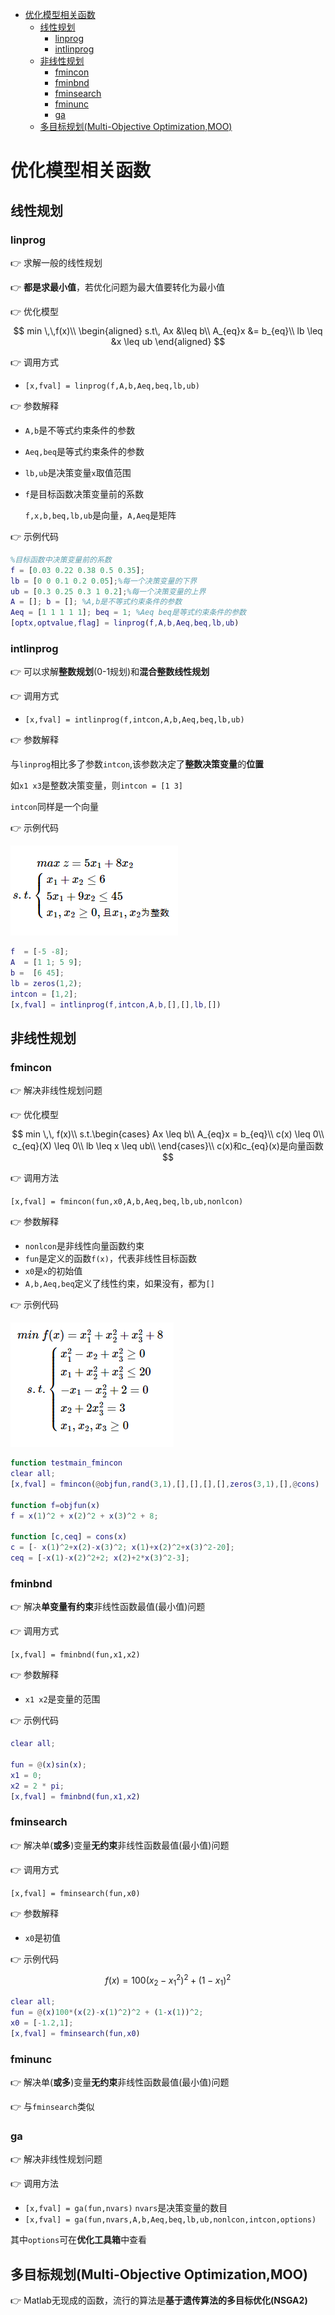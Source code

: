 - [优化模型相关函数](#%e4%bc%98%e5%8c%96%e6%a8%a1%e5%9e%8b%e7%9b%b8%e5%85%b3%e5%87%bd%e6%95%b0)
  - [线性规划](#%e7%ba%bf%e6%80%a7%e8%a7%84%e5%88%92)
    - [linprog](#linprog)
    - [intlinprog](#intlinprog)
  - [非线性规划](#%e9%9d%9e%e7%ba%bf%e6%80%a7%e8%a7%84%e5%88%92)
    - [fmincon](#fmincon)
    - [fminbnd](#fminbnd)
    - [fminsearch](#fminsearch)
    - [fminunc](#fminunc)
    - [ga](#ga)
  - [多目标规划(Multi-Objective Optimization,MOO)](#%e5%a4%9a%e7%9b%ae%e6%a0%87%e8%a7%84%e5%88%92multi-objective-optimizationmoo)

# 优化模型相关函数

## 线性规划

### linprog

👉 求解一般的线性规划

👉 **都是求最小值**，若优化问题为最大值要转化为最小值

👉 优化模型
$$
    min \,\,f(x)\\
    \begin{aligned}
       s.t\, Ax &\leq b\\
    A_{eq}x &= b_{eq}\\
    lb \leq &x \leq ub
    \end{aligned}
$$

👉 调用方式

- ``[x,fval] = linprog(f,A,b,Aeq,beq,lb,ub)``

👉 参数解释

- ``A,b``是不等式约束条件的参数
- ``Aeq,beq``是等式约束条件的参数
- ``lb,ub``是决策变量``x``取值范围
- ``f``是目标函数决策变量前的系数

    ``f,x,b,beq,lb,ub``是向量，``A,Aeq``是矩阵

👉 示例代码

```matlab
%目标函数中决策变量前的系数
f = [0.03 0.22 0.38 0.5 0.35];
lb = [0 0 0.1 0.2 0.05];%每一个决策变量的下界
ub = [0.3 0.25 0.3 1 0.2];%每一个决策变量的上界
A = []; b = []; %A,b是不等式约束条件的参数
Aeq = [1 1 1 1 1]; beq = 1; %Aeq beq是等式约束条件的参数
[optx,optvalue,flag] = linprog(f,A,b,Aeq,beq,lb,ub)
```

### intlinprog

👉 可以求解**整数规划**(0-1规划)和**混合整数线性规划**

👉 调用方式

- ``[x,fval] = intlinprog(f,intcon,A,b,Aeq,beq,lb,ub)``

👉 参数解释

与``linprog``相比多了参数``intcon``,该参数决定了**整数决策变量**的**位置**

如``x1 x3``是整数决策变量，则``intcon = [1 3]``

``intcon``同样是一个向量

👉 示例代码

![intlinprog1](captures/intlinprog1.png "intlinprog1")

```matlab
f  = [-5 -8];
A  = [1 1; 5 9];
b =  [6 45];
lb = zeros(1,2);
intcon = [1,2];
[x,fval] = intlinprog(f,intcon,A,b,[],[],lb,[])
```

## 非线性规划

### fmincon

👉 解决非线性规划问题

👉 优化模型
$$
    min \,\, f(x)\\
    s.t.\begin{cases}
        Ax \leq b\\
        A_{eq}x = b_{eq}\\
        c(x) \leq 0\\
        c_{eq}(X) \leq 0\\
        lb \leq x \leq ub\\
    \end{cases}\\
    c(x)和c_{eq}(x)是向量函数
$$

👉 调用方法

``[x,fval] = fmincon(fun,x0,A,b,Aeq,beq,lb,ub,nonlcon)``

👉 参数解释

- ``nonlcon``是非线性向量函数约束
- ``fun``是定义的函数``f(x)``，代表非线性目标函数
- ``x0``是``x``的初始值
- ``A,b,Aeq,beq``定义了线性约束，如果没有，都为``[]``

👉 示例代码

![fmincon](captures/fmincon.png "fmincon")

```matlab
function testmain_fmincon
clear all;
[x,fval] = fmincon(@objfun,rand(3,1),[],[],[],[],zeros(3,1),[],@cons)

function f=objfun(x)
f = x(1)^2 + x(2)^2 + x(3)^2 + 8;

function [c,ceq] = cons(x)
c = [- x(1)^2+x(2)-x(3)^2; x(1)+x(2)^2+x(3)^2-20];
ceq = [-x(1)-x(2)^2+2; x(2)+2*x(3)^2-3];
```

### fminbnd

👉 解决**单变量有约束**非线性函数最值(最小值)问题

👉 调用方式

``[x,fval] = fminbnd(fun,x1,x2)``

👉 参数解释

- ``x1 x2``是变量的范围

👉 示例代码

```matlab
clear all;

fun = @(x)sin(x);
x1 = 0;
x2 = 2 * pi;
[x,fval] = fminbnd(fun,x1,x2)
```

### fminsearch

👉 解决单(**或多**)变量**无约束**非线性函数最值(最小值)问题

👉 调用方式

``[x,fval] = fminsearch(fun,x0)``

👉 参数解释

- ``x0``是初值

👉 示例代码
$$
    f(x) = 100(x_2 - x_1^2)^2 + (1-x_1)^2
$$

```matlab
clear all;
fun = @(x)100*(x(2)-x(1)^2)^2 + (1-x(1))^2;
x0 = [-1.2,1];
[x,fval] = fminsearch(fun,x0)
```

### fminunc

👉 解决单(**或多**)变量**无约束**非线性函数最值(最小值)问题

👉 与``fminsearch``类似

### ga

👉 解决非线性规划问题

👉 调用方法

- ``[x,fval] = ga(fun,nvars)`` ``nvars``是决策变量的数目
- ``[x,fval] = ga(fun,nvars,A,b,Aeq,beq,lb,ub,nonlcon,intcon,options)``

其中``options``可在**优化工具箱**中查看

## 多目标规划(Multi-Objective Optimization,MOO)

👉 Matlab无现成的函数，流行的算法是**基于遗传算法的多目标优化(NSGA2)**